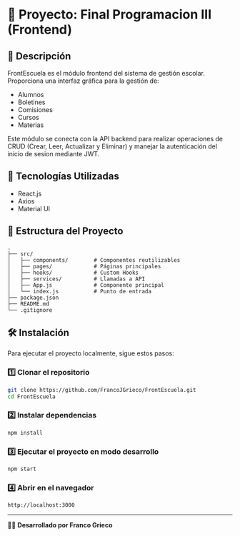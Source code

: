 # 📌 Proyecto: Final Programacion III (Frontend)

## 📖 Descripción
FrontEscuela es el módulo frontend del sistema de gestión escolar. Proporciona una interfaz gráfica para la gestión de:
- Alumnos
- Boletines
- Comisiones
- Cursos
- Materias

Este módulo se conecta con la API backend para realizar operaciones de CRUD (Crear, Leer, Actualizar y Eliminar) y manejar la autenticación del inicio de sesion mediante JWT.



## 🚀 Tecnologías Utilizadas
- React.js
- Axios
- Material UI

## 📂 Estructura del Proyecto
```
.
├── src/
│   ├── components/        # Componentes reutilizables
│   ├── pages/             # Páginas principales
│   ├── hooks/             # Custom Hooks
│   ├── services/          # Llamadas a API
│   ├── App.js             # Componente principal
│   └── index.js           # Punto de entrada
├── package.json
├── README.md
└── .gitignore
```

## 🛠️ Instalación
Para ejecutar el proyecto localmente, sigue estos pasos:

### 1️⃣ Clonar el repositorio
```bash
git clone https://github.com/FrancoJGrieco/FrontEscuela.git
cd FrontEscuela
```

### 2️⃣ Instalar dependencias
```bash
npm install
```

### 3️⃣ Ejecutar el proyecto en modo desarrollo
```bash
npm start
```

### 4️⃣ Abrir en el navegador
```
http://localhost:3000
```
---

👨‍💻 **Desarrollado por Franco Grieco**

